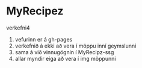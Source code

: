 # MyRecipez
verkefni4

1. vefurinn er á gh-pages
2. verkefnið á ekki að vera í möppu inní geymslunni
3. sama á við vinnugögnin í MyRecipz-ssg
4. allar myndir eiga að vera í img möppunni
 